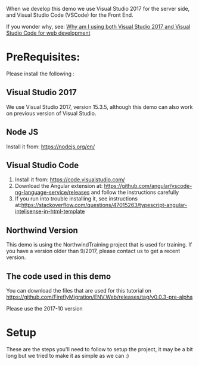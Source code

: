 ﻿
When we develop this demo we use Visual Studio 2017 for the server side, and Visual Studio Code (VSCode) for the Front End.

If you wonder why, see:
[Why am I using both Visual Studio 2017 and Visual Studio Code for web development](https://medium.com/@noam_11690/why-am-i-using-both-visual-studio-2017-and-visual-studio-code-for-web-development-7d7d71a40785)

# PreRequisites:
Please install the following :
## Visual Studio 2017
We use Visual Studio 2017, version 15.3.5, although this demo can also work on previous version of Visual Studio.

## Node JS
Install it from: https://nodejs.org/en/

## Visual Studio Code
1. Install it from: https://code.visualstudio.com/
2. Download the Angular extension at: https://github.com/angular/vscode-ng-language-service/releases and follow the instructions carefully
3. If you run into trouble installing it, see instructions at:https://stackoverflow.com/questions/47015263/typescript-angular-intelisense-in-html-template 

## Northwind Version
This demo is using the NorthwindTraining project that is used for training.
If you have a version older than 9/2017, please contact us to get a recent version.


## The code used in this demo
You can download the files that are used for this tutorial on https://github.com/FireflyMigration/ENV.Web/releases/tag/v0.0.3-pre-alpha

Please use the 2017-10 version

# Setup
These are the steps you'll need to follow to setup the project, it may be a bit long but we tried to make it as simple as we can :)
